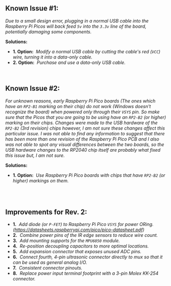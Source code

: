 ## Known Issue #1:
*Due to a small design error, plugging in a normal USB cable into the Raspberry Pi Picos will back feed `5v` into the `3.3v` line of the board, potentially damaging some components.*

**Solutions:**<br>
 - **1. Option:**&nbsp; *Modify a normal USB cable by cutting the cable's red (`VCC`) wire, turning it into a data-only cable.*
 - **2. Option:**&nbsp; *Purchase and use a data-only USB cable.*

<br>

## Known Issue #2:
*For unknown reasons, early Raspberry Pi Pico boards (The ones which have an `RP2-B1` marking on their chip) do not work (Windows doesn't recognize the board) when powered only through their `VSYS` pin. So make sure that the Picos that you are going to be using have an `RP2-B2` (or higher) marking on their chips. Changes were made to the USB hardware of the `RP2-B2` (3rd revision) chips however, I am not sure these changes affect this particular issue. I was not able to find any information to suggest that there has been more than one revision of the Raspberry Pi Pico PCB and I also was not able to spot any visual differences between the two boards, so the USB hardware changes to the RP2040 chip itself are probably what fixed this issue but, I am not sure.*

**Solutions:**<br>
 - **1. Option:**&nbsp; *Use Raspberry Pi Pico boards with chips that have `RP2-B2` (or higher) markings on them.*

<br>
<br>

## Improvements for Rev. 2:
 - **1.**&nbsp; *Add diode (or `P-FET`) to Raspberry Pi Pico `VSYS` for power ORing. (https://datasheets.raspberrypi.com/pico/pico-datasheet.pdf)*
 - **2.**&nbsp; *Combine power pins of the IR edge sensors to reduce wire count.*
 - **3.**&nbsp; *Add mounting supports for the `MPU6050` module.*
 - **4.**&nbsp; *Re-position decoupling capacitors to more optimal locations.*
 - **5.**&nbsp; *Add expansion connector that exposes unused ADC pins.*
 - **6.**&nbsp; *Connect fourth, 4-pin ultrasonic connector directly to mux so that it can be used as general analog I/O.*
 - **7.**&nbsp; *Consistent connector pinouts.*
 - **8.**&nbsp; *Replace power input terminal footprint with a 3-pin Molex KK-254 connector.*
